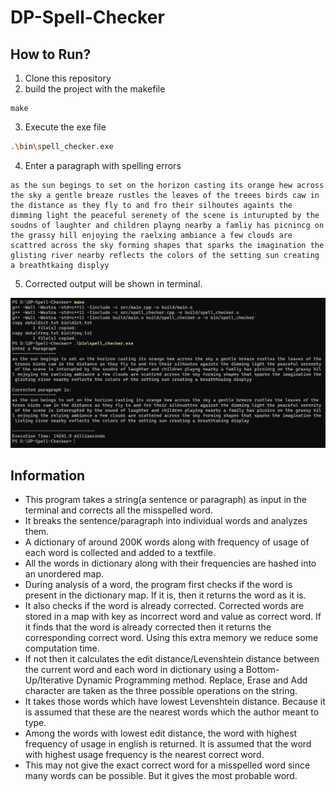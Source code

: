 # DP-Spell-Checker

## How to Run?

1. Clone this repository
2. build the project with the makefile
```shell
make
```
3. Execute the exe file
```sh
.\bin\spell_checker.exe
```
4. Enter a paragraph with spelling errors
```
as the sun begings to set on the horizon casting its orange hew across the sky a gentle breaze rustles the leaves of the treees birds caw in the distance as they fly to and fro their silhoutes againts the dimming light the peaceful serenety of the scene is inturupted by the soudns of laughter and children playng nearby a famliy has picnincg on the grassy hill enjoying the raelxing ambiance a few clouds are scattred across the sky forming shapes that sparks the imagination the glisting river nearby reflects the colors of the setting sun creating a breathtkaing displyy

```
5. Corrected output will be shown in terminal.

![Spellcheck](docs/spellcheck.png)


## Information
* This program takes a string(a sentence or paragraph) as input in the terminal and corrects all the misspelled word.
* It breaks the sentence/paragraph into individual words and analyzes them.
* A dictionary of around 200K words along with frequency of usage of each word is collected and added to a textfile.
* All the words in dictionary along with their frequencies are hashed into an unordered map.
* During analysis of a word, the program first checks if the word is present in the dictionary map. If it is, then it returns the word as it is.
* It also checks if the word is already corrected. Corrected words are stored in a map with key as incorrect word and value as correct word. If it finds that the word is already corrected then it returns the corresponding correct word. Using this extra memory we reduce some computation time.
* If not then it calculates the edit distance/Levenshtein distance between the current word and each word in dictionary using a Bottom-Up/Iterative Dynamic Programming method. Replace, Erase and Add character are taken as the three possible operations on the string.
* It takes those words which have lowest Levenshtein distance. Because it is assumed that these are the nearest words which the author meant to type.
* Among the words with lowest edit distance, the word with highest frequency of usage in english is returned. It is assumed that the word with highest usage frequency is the nearest correct word.
* This may not give the exact correct word for a misspelled word since many words can be possible. But it gives the most probable word.